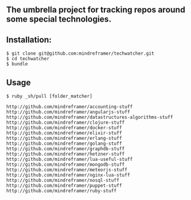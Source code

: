 ## The umbrella project for tracking repos around some special technologies.


## Installation:

    $ git clone git@github.com:mindreframer/techwatcher.git
    $ cd techwatcher
    $ bundle

## Usage

    $ ruby _sh/pull [folder_matcher]


<!-- PROJECTS_LIST_START -->
    http://github.com/mindreframer/accounting-stuff
    http://github.com/mindreframer/angularjs-stuff
    http://github.com/mindreframer/datastructures-algorithms-stuff
    http://github.com/mindreframer/clojure-stuff
    http://github.com/mindreframer/docker-stuff
    http://github.com/mindreframer/elixir-stuff
    http://github.com/mindreframer/erlang-stuff
    http://github.com/mindreframer/golang-stuff
    http://github.com/mindreframer/graphdb-stuff
    http://github.com/mindreframer/hetzner-stuff
    http://github.com/mindreframer/lua-useful-stuff
    http://github.com/mindreframer/mongodb-stuff
    http://github.com/mindreframer/meteorjs-stuff
    http://github.com/mindreframer/nginx-lua-stuff
    http://github.com/mindreframer/nosql-stuff
    http://github.com/mindreframer/puppet-stuff
    http://github.com/mindreframer/ruby-stuff
<!-- PROJECTS_LIST_END -->

